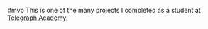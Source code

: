 #mvp
This is one of the many projects I completed as a student at [Telegraph Academy](http://telegraphacademy.com).